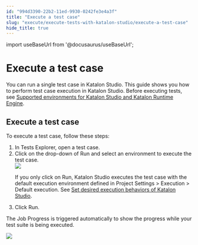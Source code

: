```yaml
---
id: "994d3390-22b2-11ed-9930-0242fe3e4a3f"
title: "Execute a test case"
slug: "execute/execute-tests-with-katalon-studio/execute-a-test-case"
hide_title: true
---
```

import useBaseUrl from '@docusaurus/useBaseUrl';


# <a id="id" class="anchor_top_offset"/><a id="ariaid-title1" class="anchor_top_offset"/>Execute a test case

<p xmlns="http://www.w3.org/1999/xhtml" className="p">You can run a single test case in Katalon Studio. This guide shows you how to perform test case execution in <span className="ph">Katalon Studio</span>. Before executing tests, see <a className="xref" href="/general-information/supported-environments/supported-environments-for-katalon-studio-and-katalon-runtime-engine">Supported environments for <span className="ph">Katalon Studio</span> and <span className="ph">Katalon Runtime Engine</span></a>.</p> 

## <a id="task-937" class="anchor_top_offset"/>Execute a test case

<section xmlns="http://www.w3.org/1999/xhtml" className="section context">To execute a test case, follow these steps:</section> 
<ol xmlns="http://www.w3.org/1999/xhtml" className="ol steps"><li className="li step stepexpand"><span className="ph cmd">In <span className="ph uicontrol">Tests Explorer</span>, open a test case.</span></li><li className="li step stepexpand"><span className="ph cmd">Click on the drop-down of <span className="ph uicontrol">Run</span> and select an environment to execute the test case.</span><div className="itemgroup info"><img className="image" width={250} src={useBaseUrl("/138e0150-3241-11ed-9930-0242fe3e4a3f.png")} /><p className="p">If you only click on <span className="ph uicontrol">Run</span>, Katalon Studio executes the test case with the default execution environment defined in <span className="ph uicontrol">Project Settings</span> &gt; <span className="ph uicontrol">Execution</span> &gt; <span className="ph uicontrol">Default execution</span>. See <a className="xref" href="/create-tests/manage-projects/project-settings/set-desired-execution-behaviors-of-katalon-studio">Set desired execution behaviors of   <span className="ph">Katalon Studio</span></a>.</p></div></li><li className="li step stepexpand"><span className="ph cmd">Click <span className="ph uicontrol">Run</span>.</span></li></ol> 
<section xmlns="http://www.w3.org/1999/xhtml" className="section result"><p className="p">The <span className="ph uicontrol">Job Progress</span> is triggered automatically to show the progress while your test suite is being executed.</p><p className="p"><img className="image" width={700} src={useBaseUrl("/be3f0620-64ab-11ed-a602-0242cfbc79b5.png")} /></p></section> 

